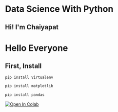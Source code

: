 # Data Science With Python

## Hi! I'm Chaiyapat

 <center>


</center>

 # Hello Everyone
 ## First, Install

 ```py
pip install Virtualenv
```
```py
pip install matplotlib
```
```py
pip install pandas
```
 [![Open In Colab](https://colab.research.google.com/assets/colab-badge.svg)](https://colab.research.google.com/drive/1GbUNKg9sWo5t6Rnq3xtLNyDXxW_3nn_B?usp=sharing)
